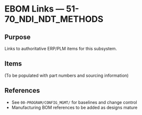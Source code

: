 # EBOM Links — 51-70_NDI_NDT_METHODS

## Purpose
Links to authoritative ERP/PLM items for this subsystem.

## Items
(To be populated with part numbers and sourcing information)

## References
- See `00-PROGRAM/CONFIG_MGMT/` for baselines and change control
- Manufacturing BOM references to be added as designs mature
